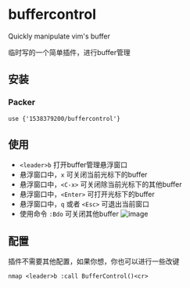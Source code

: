# buffercontrol
Quickly manipulate vim's buffer

临时写的一个简单插件，进行buffer管理
## 安装
### Packer
```use {'1538379200/buffercontrol'}```

## 使用
- ```<leader>b``` 打开buffer管理悬浮窗口
- 悬浮窗口中，```x``` 可关闭当前光标下的buffer
- 悬浮窗口中，```<C-x>``` 可关闭除当前光标下的其他buffer
- 悬浮窗口中，```<Enter>``` 可打开光标下的buffer
- 悬浮窗口中，```q``` 或者 ```<Esc>``` 可退出当前窗口
- 使用命令 ```:Bdo``` 可关闭其他buffer
![image](https://user-images.githubusercontent.com/42434762/216771087-cb27388d-b397-46fd-b84d-a1e0723200c7.png)

## 配置
插件不需要其他配置，如果你想，你也可以进行一些改键
```vimscript
nmap <leader>b :call BufferControl()<cr>
```
